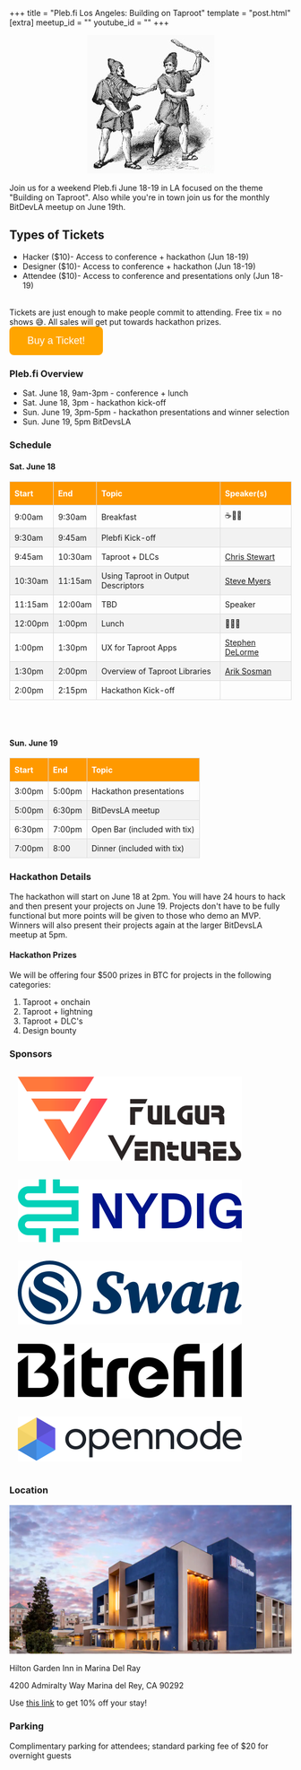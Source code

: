 +++
title = "Pleb.fi Los Angeles: Building on Taproot"
template = "post.html"
[extra]
meetup_id = ""
youtube_id = ""
+++

<style>

td, th {
  border: 1px solid #ddd;
  padding: 8px;
}

tr:nth-child(even){background-color: #f2f2f2;}

tr:hover {background-color: #ddd;}

th {
  padding-top: 12px;
  padding-bottom: 12px;
  text-align: left;
  background-color: #FF9900;
  color: white;
}
</style>

<div style="text-align: center;">

![Roman Plebeians](/plebfi/roman-plebeians-granger.jpg "Roman Plebeians")

</div>

Join us for a weekend Pleb.fi June 18-19 in LA focused on the theme "Building on Taproot".
Also while you're in town join us for the monthly BitDevLA meetup on June 19th.

## Types of Tickets
* Hacker ($10)- Access to conference + hackathon (Jun 18-19)
* Designer ($10)- Access to conference + hackathon (Jun 18-19)
* Attendee ($10)- Access to conference and presentations only (Jun 18-19)
<br>
Tickets are just enough to make people commit to attending. Free tix = no shows 😅. All sales will get put towards hackathon prizes.

<form action="https://btcpay602301.lndyn.com/apps/3vCeTukH4hGgf9LVFiQwJ8LS2qUN/pos" method="get" target="_blank">
    <button type="submit" 
        style="
            background-color: orange;
            border: none;
            color: white; padding: 15px 32px;
            text-align: center;
            text-decoration: none;
            display: inline-block;
            font-size: 18px;
            border-radius: 8px;
            transition-duration: 0.4s;
        " 
    >Buy a Ticket!</button>
</form>

### Pleb.fi Overview

* Sat. June 18, 9am-3pm - conference + lunch
* Sat. June 18, 3pm - hackathon kick-off
* Sun. June 19, 3pm-5pm - hackathon presentations and winner selection
* Sun. June 19, 5pm BitDevsLA

### Schedule

#### Sat. June 18
| Start | End | Topic | Speaker(s) |
| --- | --- | --- | --- |
| 9:00am | 9:30am | Breakfast | ☕️🧁🥯 |
| 9:30am | 9:45am | Plebfi Kick-off| |
| 9:45am | 10:30am | Taproot + DLCs | [Chris Stewart](https://twitter.com/Chris_Stewart_5) |
| 10:30am | 11:15am | Using Taproot in Output Descriptors | [Steve Myers](https://twitter.com/notmandatory) |
| 11:15am | 12:00am | TBD | Speaker |
| 12:00pm | 1:00pm | Lunch | 🎁🥪🥤 |
| 1:00pm | 1:30pm | UX for Taproot Apps | [Stephen DeLorme](https://twitter.com/StephenDeLorme) |
| 1:30pm | 2:00pm | Overview of Taproot Libraries | [Arik Sosman](https://twitter.com/arikaleph) |
| 2:00pm | 2:15pm | Hackathon Kick-off | |

<br/>
<br/>

#### Sun. June 19
| Start | End  | Topic |
| --- | --- | --- | 
| 3:00pm | 5:00pm | Hackathon presentations | 
| 5:00pm | 6:30pm | BitDevsLA meetup | 
| 6:30pm | 7:00pm | Open Bar (included with tix) |
| 7:00pm | 8:00 | Dinner (included with tix) |

### Hackathon Details

The hackathon will start on June 18 at 2pm. You will have 24 hours to hack and then present your projects on June 19. Projects don't have to be fully functional but more points will be given to those who demo an MVP. Winners will also present their projects again at the larger BitDevsLA meetup at 5pm.

#### Hackathon Prizes
We will be offering four $500 prizes in BTC for projects in the following categories:
1. Taproot + onchain
2. Taproot + lightning
3. Taproot + DLC's
4. Design bounty

### Sponsors

<div style="img-align:left;inline-block;padding:0px">

<style>
.logo img { padding: 15px; }
</style>

<span class="logo">

[![Fulgur Ventures](/plebfi/fulgur_ventures.svg "Fulgur Ventures")](https://fulgur.ventures/)
[![NY DIG](/plebfi/nydig.svg "NY DIG")](https://nydig.com/)
[![Swan Bitcoin](/plebfi/swan.svg "Swan Bitcoin")](https://app.swanbitcoin.com/)
[![Bitrefill](/plebfi/bitrefill.svg "Bitrefill")](https://www.bitrefill.com/)
[![OpenNode](/plebfi/opennode.svg "OpenNode")](https://www.opennode.com/)

</span>
</div>

### Location

![image](/plebfi/hotel.png)

Hilton Garden Inn in Marina Del Ray

4200 Admiralty Way Marina del Rey, CA 90292

Use [this link](https://www.hilton.com/en/book/reservation/deeplink/?ctyhocn=LAXDRGI&corporateCode=2686546) to get 10% off your stay!

### Parking

Complimentary parking for attendees; standard parking fee of $20 for overnight guests




